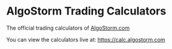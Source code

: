 # AlgoStorm Trading Calculators

The official trading calculators of [AlgoStorm.com](https://algostorm.com)

You can view the calculators live at: https://calc.algostorm.com
